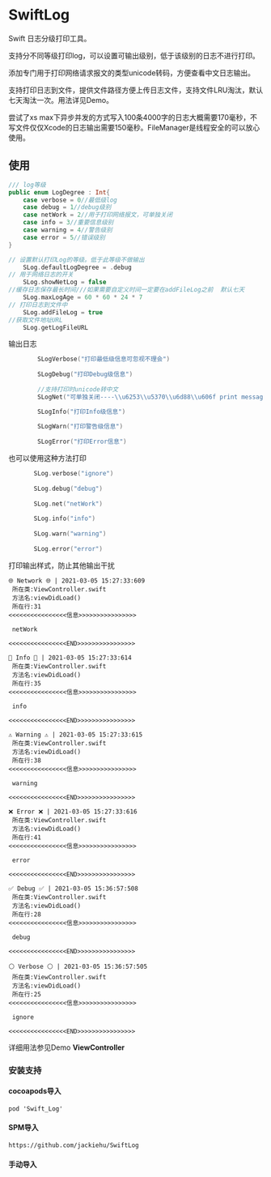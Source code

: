 # SwiftLog
Swift 日志分级打印工具。

支持分不同等级打印log，可以设置可输出级别，低于该级别的日志不进行打印。

添加专门用于打印网络请求报文的类型unicode转码，方便查看中文日志输出。

支持打印日志到文件，提供文件路径方便上传日志文件，支持文件LRU淘汰，默认七天淘汰一次。用法详见Demo。

尝试了xs max下异步并发的方式写入100条4000字的日志大概需要170毫秒，不写文件仅仅Xcode的日志输出需要150毫秒。FileManager是线程安全的可以放心使用。

## 使用 
```swift
/// log等级
public enum LogDegree : Int{
    case verbose = 0//最低级log
    case debug = 1//debug级别
    case netWork = 2//用于打印网络报文，可单独关闭
    case info = 3//重要信息级别
    case warning = 4//警告级别
    case error = 5//错误级别
}
```

```swift
// 设置默认打印Log的等级。低于此等级不做输出
    SLog.defaultLogDegree = .debug
// 用于网络日志的开关
    SLog.showNetLog = false
//缓存日志保存最长时间///如果需要自定义时间一定要在addFileLog之前  默认七天
    SLog.maxLogAge = 60 * 60 * 24 * 7
// 打印日志到文件中
    SLog.addFileLog = true
//获取文件地址URL
    SLog.getLogFileURL
```
输出日志
```swift
        SLogVerbose("打印最低级信息可忽视不理会")
        
        SLogDebug("打印Debug级信息")
       
        //支持打印时unicode转中文
        SLogNet("可单独关闭----\\u6253\\u5370\\u6d88\\u606f print message，可以用于打印类似网络请求报文")

        SLogInfo("打印Info级信息")
        
        SLogWarn("打印警告级信息")
        
        SLogError("打印Error信息")
```
也可以使用这种方法打印
```swift
       SLog.verbose("ignore")
        
       SLog.debug("debug")
        
       SLog.net("netWork")
       
       SLog.info("info")
        
       SLog.warn("warning")
        
       SLog.error("error")
```

打印输出样式，防止其他输出干扰

```
🌐 Network 🌐 | 2021-03-05 15:27:33:609 
 所在类:ViewController.swift 
 方法名:viewDidLoad() 
 所在行:31 
<<<<<<<<<<<<<<<<信息>>>>>>>>>>>>>>>>

 netWork 

<<<<<<<<<<<<<<<<END>>>>>>>>>>>>>>>>
```

```
🔔 Info 🔔 | 2021-03-05 15:27:33:614 
 所在类:ViewController.swift 
 方法名:viewDidLoad() 
 所在行:35 
<<<<<<<<<<<<<<<<信息>>>>>>>>>>>>>>>>

 info 

<<<<<<<<<<<<<<<<END>>>>>>>>>>>>>>>>
```

```
⚠️ Warning ⚠️ | 2021-03-05 15:27:33:615 
 所在类:ViewController.swift 
 方法名:viewDidLoad() 
 所在行:38 
<<<<<<<<<<<<<<<<信息>>>>>>>>>>>>>>>>

 warning 

<<<<<<<<<<<<<<<<END>>>>>>>>>>>>>>>>
```

```
❌ Error ❌ | 2021-03-05 15:27:33:616 
 所在类:ViewController.swift 
 方法名:viewDidLoad() 
 所在行:41 
<<<<<<<<<<<<<<<<信息>>>>>>>>>>>>>>>>

 error 

<<<<<<<<<<<<<<<<END>>>>>>>>>>>>>>>>
```

```
✅ Debug ✅ | 2021-03-05 15:36:57:508 
 所在类:ViewController.swift 
 方法名:viewDidLoad() 
 所在行:28 
<<<<<<<<<<<<<<<<信息>>>>>>>>>>>>>>>>

 debug 

<<<<<<<<<<<<<<<<END>>>>>>>>>>>>>>>>

```

```
⚪ Verbose ⚪ | 2021-03-05 15:36:57:505 
 所在类:ViewController.swift 
 方法名:viewDidLoad() 
 所在行:25 
<<<<<<<<<<<<<<<<信息>>>>>>>>>>>>>>>>

 ignore 

<<<<<<<<<<<<<<<<END>>>>>>>>>>>>>>>>
```

详细用法参见Demo **ViewController**



### 安装支持

#### cocoapods导入

`pod 'Swift_Log'`

#### SPM导入

`https://github.com/jackiehu/SwiftLog`

#### 手动导入